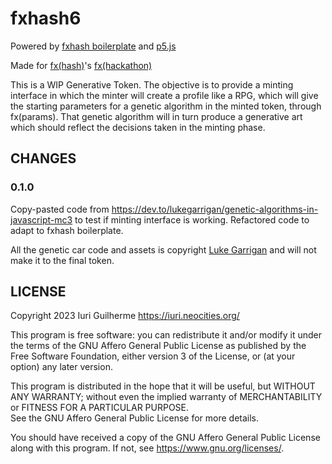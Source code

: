 fxhash6
===

Powered by [fxhash boilerplate](https://github.com/fxhash/fxhash-boilerplate) 
and [p5.js](https://p5js.org)  

Made for [fx(hash)](https://fxhash.xyz)'s 
[fx(hackathon)](https://www.fxhash.xyz/events/fxhackathon-2023:-co-creation-interfaces/onboarding)  

This is a WIP Generative Token. The objective is to provide a minting 
interface in which the minter will create a profile like a RPG, which 
will give the starting parameters for a genetic algorithm in the 
minted token, through fx(params). That genetic algorithm will in turn 
produce a generative art which should reflect the decisions taken in 
the minting phase.  

CHANGES
---

### 0.1.0

Copy-pasted code from 
<https://dev.to/lukegarrigan/genetic-algorithms-in-javascript-mc3> to test if 
minting interface is working. Refactored code to adapt to fxhash boilerplate.  

All the genetic car code and assets is copyright 
[Luke Garrigan](https://dev.to/lukegarrigan) and will not make it to the final 
token.  

LICENSE
---

Copyright 2023 Iuri Guilherme <https://iuri.neocities.org/>

This program is free software: you can redistribute it and/or modify it under 
the terms of the GNU Affero General Public License as published by the Free 
Software Foundation, either version 3 of the License, or (at your option) any 
later version.  

This program is distributed in the hope that it will be useful, but WITHOUT ANY 
WARRANTY; without even the implied warranty of MERCHANTABILITY or FITNESS FOR A 
PARTICULAR PURPOSE.  
See the GNU Affero General Public License for more details.  

You should have received a copy of the GNU Affero General Public License along 
with this program.  If not, see <https://www.gnu.org/licenses/>.  
